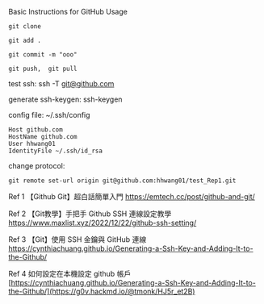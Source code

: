 Basic Instructions for GitHub Usage

    git clone

    git add .

    git commit -m "ooo"

    git push,  git pull

test ssh:  ssh -T git@github.com

generate ssh-keygen:  ssh-keygen

config file:  ~/.ssh/config

    Host github.com
    HostName github.com
    User hhwang01
    IdentityFile ~/.ssh/id_rsa

change protocol:  

    git remote set-url origin git@github.com:hhwang01/test_Rep1.git


Ref 1  【Github Git】超白話簡單入門
        https://emtech.cc/post/github-and-git/

Ref 2  【Git教學】手把手 Github SSH 連線設定教學
        https://www.maxlist.xyz/2022/12/22/github-ssh-setting/

Ref 3  【Git】使用 SSH 金鑰與 GitHub 連線
        https://cynthiachuang.github.io/Generating-a-Ssh-Key-and-Adding-It-to-the-Github/

Ref 4  如何設定在本機設定 github 帳戶
        [https://cynthiachuang.github.io/Generating-a-Ssh-Key-and-Adding-It-to-the-Github/](https://g0v.hackmd.io/@tmonk/HJ5r_et2B)
